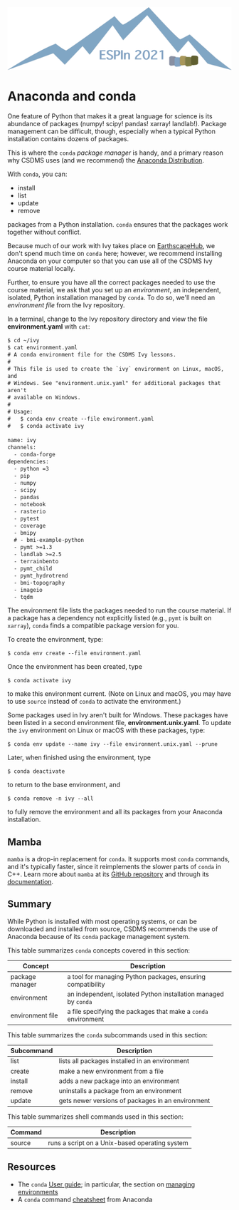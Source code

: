![Ivy logo](https://raw.githubusercontent.com/csdms/ivy/main/media/logo.png)

# Anaconda and conda

One feature of Python that makes it a great language for science
is its abundance of packages (numpy! scipy! pandas! xarray! landlab!).
Package management can be difficult, though,
especially when a typical Python installation contains dozens of packages.

This is where the `conda` *package manager* is handy,
and a primary reason why CSDMS uses (and we recommend)
the [Anaconda Distribution](https://www.anaconda.com/products/distribution).

With `conda`, you can:

* install
* list
* update
* remove

packages from a Python installation.
`conda` ensures that the packages work together without conflict.

Because much of our work with Ivy takes place
on [EarthscapeHub](https://csdms.colorado.edu/wiki/JupyterHub),
we don't spend much time on `conda` here;
however,
we recommend installing Anaconda on your computer
so that you can use all of the CSDMS Ivy course material locally.

Further,
to ensure you have all the correct packages needed to use the course material,
we ask that you set up an *environment*,
an independent, isolated, Python installation managed by `conda`.
To do so,
we'll need an *environment file* from the Ivy repository.

In a terminal,
change to the Ivy repository directory and view the file **environment.yaml** with `cat`:
```
$ cd ~/ivy
$ cat environment.yaml
# A conda environment file for the CSDMS Ivy lessons.
#
# This file is used to create the `ivy` environment on Linux, macOS, and
# Windows. See "environment.unix.yaml" for additional packages that aren't
# available on Windows.
#
# Usage:
#   $ conda env create --file environment.yaml
#   $ conda activate ivy

name: ivy
channels:
  - conda-forge
dependencies:
  - python =3
  - pip
  - numpy
  - scipy
  - pandas
  - notebook
  - rasterio
  - pytest
  - coverage
  - bmipy
  # - bmi-example-python
  - pymt >=1.3
  - landlab >=2.5
  - terrainbento
  - pymt_child
  - pymt_hydrotrend
  - bmi-topography
  - imageio
  - tqdm
```

The environment file lists the packages needed to run the course material.
If a package has a dependency not explicitly listed
(e.g., `pymt` is built on `xarray`),
`conda` finds a compatible package version for you.

To create the environment, type:
```
$ conda env create --file environment.yaml
```

Once the environment has been created, type
```
$ conda activate ivy
```
to make this environment current.
(Note on Linux and macOS,
you may have to use `source` instead of `conda` to activate the environment.)

Some packages used in Ivy aren't built for Windows.
These packages have been listed in a second environment file,
**environment.unix.yaml**.
To update the `ivy` environment on Linux or macOS
with these packages, type:
```
$ conda env update --name ivy --file environment.unix.yaml --prune
```

Later,
when finished using the environment, type
```
$ conda deactivate
```
to return to the base environment,
and
```
$ conda remove -n ivy --all
```
to fully remove the environment and all its packages from your Anaconda installation.

## Mamba

`mamba` is a drop-in replacement for `conda`.
It supports most `conda` commands,
and it's typically faster,
since it reimplements the slower parts of `conda` in C++.
Learn more about `mamba`
at its [GitHub repository](https://github.com/mamba-org/mamba)
and through its [documentation](https://mamba.readthedocs.io).

## Summary

While Python is installed with most operating systems,
or can be downloaded and installed from source,
CSDMS recommends the use of Anaconda
because of its `conda` package management system.

This table summarizes `conda` concepts covered in this section:

| Concept      | Description
| ------------ | -----------
| package manager | a tool for managing Python packages, ensuring compatibility
| environment  | an independent, isolated Python installation managed by `conda`
| environment file | a file specifying the packages that make a `conda` environment

This table summarizes the `conda` subcommands used in this section:

| Subcommand | Description
| ---------- | -----------
| list       | lists all packages installed in an environment
| create     | make a new environment from a file
| install    | adds a new package into an environment
| remove     | uninstalls a package from an environment
| update     | gets newer versions of packages in an environment

This table summarizes shell commands used in this section:

| Command      | Description
| ------------ | -----------
| source       | runs a script on a Unix-based operating system


## Resources

* The `conda` [User guide](https://docs.conda.io/projects/conda/en/latest/user-guide/index.html); in particular, the section on [managing environments](https://docs.conda.io/projects/conda/en/latest/user-guide/tasks/manage-environments.html)
* A `conda` command [cheatsheet](https://docs.conda.io/projects/conda/en/latest/_downloads/843d9e0198f2a193a3484886fa28163c/conda-cheatsheet.pdf) from Anaconda
